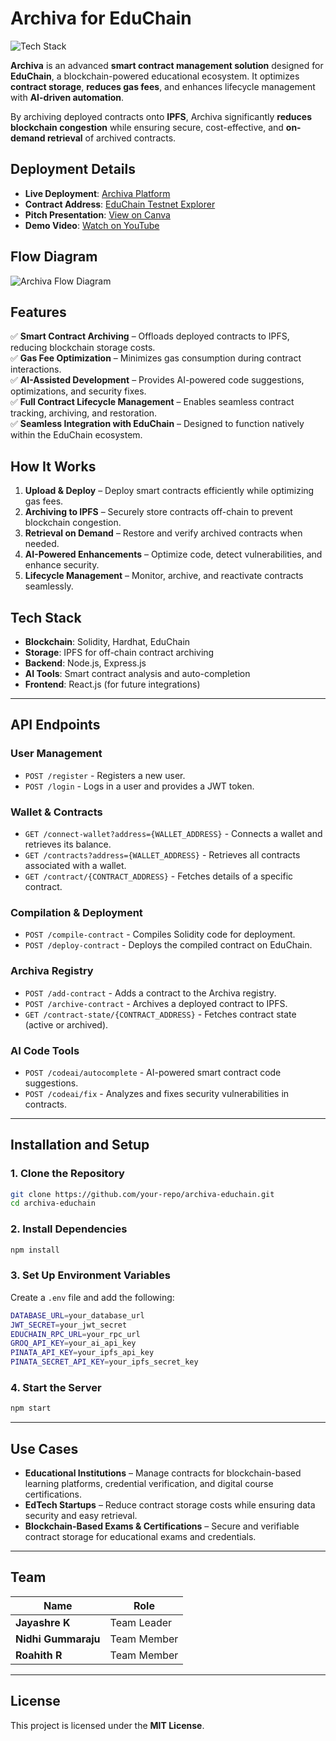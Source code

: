 # **Archiva for EduChain**  

![Tech Stack](https://img.shields.io/badge/Tech%20Stack-Blockchain%20%7C%20Solidity%20%7C%20IPFS%20%7C%20Node.js%20%7C%20Hardhat%20%7C%20AI%20Tools-blue)  


**Archiva** is an advanced **smart contract management solution** designed for **EduChain**, a blockchain-powered educational ecosystem. It optimizes **contract storage**, **reduces gas fees**, and enhances lifecycle management with **AI-driven automation**.  

By archiving deployed contracts onto **IPFS**, Archiva significantly **reduces blockchain congestion** while ensuring secure, cost-effective, and **on-demand retrieval** of archived contracts.  



## **Deployment Details**  

- **Live Deployment**: [Archiva Platform](https://jnr-archiva.vercel.app/)  
- **Contract Address**: [EduChain Testnet Explorer](https://edu-chain-testnet.blockscout.com/address/0xDCCb6B190EB3691749F8cAf77cA77729B555B7a5)  
- **Pitch Presentation**: [View on Canva](https://www.canva.com/design/DAGig3-OC2Q/EBWs-sQS-CLSQzYDmNxRrA/view?utm_content=DAGig3-OC2Q&utm_campaign=designshare&utm_medium=link2&utm_source=uniquelinks&utlId=h428ccc385a)  
- **Demo Video**: [Watch on YouTube](https://youtu.be/T91wkT9NWd4)  


## **Flow Diagram**  

![Archiva Flow Diagram](https://via.placeholder.com/800x400.png?text=Archiva+Flow+Diagram)  


## **Features**  

✅ **Smart Contract Archiving** – Offloads deployed contracts to IPFS, reducing blockchain storage costs.  
✅ **Gas Fee Optimization** – Minimizes gas consumption during contract interactions.  
✅ **AI-Assisted Development** – Provides AI-powered code suggestions, optimizations, and security fixes.  
✅ **Full Contract Lifecycle Management** – Enables seamless contract tracking, archiving, and restoration.  
✅ **Seamless Integration with EduChain** – Designed to function natively within the EduChain ecosystem.  



## **How It Works**  

1. **Upload & Deploy** – Deploy smart contracts efficiently while optimizing gas fees.  
2. **Archiving to IPFS** – Securely store contracts off-chain to prevent blockchain congestion.  
3. **Retrieval on Demand** – Restore and verify archived contracts when needed.  
4. **AI-Powered Enhancements** – Optimize code, detect vulnerabilities, and enhance security.  
5. **Lifecycle Management** – Monitor, archive, and reactivate contracts seamlessly.  



## **Tech Stack**  

- **Blockchain**: Solidity, Hardhat, EduChain  
- **Storage**: IPFS for off-chain contract archiving  
- **Backend**: Node.js, Express.js  
- **AI Tools**: Smart contract analysis and auto-completion  
- **Frontend**: React.js (for future integrations)  

---

## **API Endpoints**  

### **User Management**  
- `POST /register` - Registers a new user.  
- `POST /login` - Logs in a user and provides a JWT token.  

### **Wallet & Contracts**  
- `GET /connect-wallet?address={WALLET_ADDRESS}` - Connects a wallet and retrieves its balance.  
- `GET /contracts?address={WALLET_ADDRESS}` - Retrieves all contracts associated with a wallet.  
- `GET /contract/{CONTRACT_ADDRESS}` - Fetches details of a specific contract.  

### **Compilation & Deployment**  
- `POST /compile-contract` - Compiles Solidity code for deployment.  
- `POST /deploy-contract` - Deploys the compiled contract on EduChain.  

### **Archiva Registry**  
- `POST /add-contract` - Adds a contract to the Archiva registry.  
- `POST /archive-contract` - Archives a deployed contract to IPFS.  
- `GET /contract-state/{CONTRACT_ADDRESS}` - Fetches contract state (active or archived).  

### **AI Code Tools**  
- `POST /codeai/autocomplete` - AI-powered smart contract code suggestions.  
- `POST /codeai/fix` - Analyzes and fixes security vulnerabilities in contracts.  

---

## **Installation and Setup**  

### **1. Clone the Repository**  
```sh
git clone https://github.com/your-repo/archiva-educhain.git
cd archiva-educhain
```

### **2. Install Dependencies**  
```sh
npm install
```

### **3. Set Up Environment Variables**  
Create a `.env` file and add the following:  
```sh
DATABASE_URL=your_database_url
JWT_SECRET=your_jwt_secret
EDUCHAIN_RPC_URL=your_rpc_url
GROQ_API_KEY=your_ai_api_key
PINATA_API_KEY=your_ipfs_api_key
PINATA_SECRET_API_KEY=your_ipfs_secret_key
```

### **4. Start the Server**  
```sh
npm start
```

---

## **Use Cases**  

- **Educational Institutions** – Manage contracts for blockchain-based learning platforms, credential verification, and digital course certifications.  
- **EdTech Startups** – Reduce contract storage costs while ensuring data security and easy retrieval.  
- **Blockchain-Based Exams & Certifications** – Secure and verifiable contract storage for educational exams and credentials.  

---

## **Team**  

| Name | Role |  
|------|------|  
| **Jayashre K** | Team Leader |  
| **Nidhi Gummaraju** | Team Member |  
| **Roahith R** | Team Member |  

---

## **License**  

This project is licensed under the **MIT License**.  

